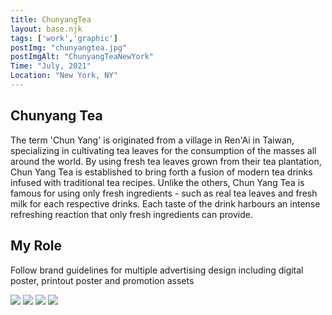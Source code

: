 ```yaml
---
title: ChunyangTea
layout: base.njk
tags: ['work','graphic']
postImg: "chunyangtea.jpg"
postImgAlt: "ChunyangTeaNewYork"
Time: "July, 2021"
Location: "New York, NY"
---
```

<main>
    <section class="container p40">
      <h1>Chunyang Tea</h1>
      <p>The term 'Chun Yang' is originated from a village in Ren'Ai in Taiwan, specializing in cultivating tea leaves for the consumption of the masses all around the world. 
      By using fresh tea leaves grown from their tea plantation, Chun Yang Tea is established to bring forth a fusion of modern tea drinks infused with traditional tea recipes. Unlike the others, Chun Yang Tea is famous for using only fresh ingredients - such as real tea leaves and fresh milk for each respective drinks. Each taste of the drink harbours an intense refreshing reaction that only fresh ingredients can provide. </p>
      <h1>My Role</h1>
      <p> Follow brand guidelines for multiple advertising design including digital poster, printout poster and promotion assets</p>
      <img src="/images/chunyangtea/socialmedia.jpg">
      <img src="/images/chunyangtea/socialmedia2.jpg">
      <img src="/images/chunyangtea/socialmedia_whiteboard.jpg">
      <img src="/images/chunyangtea/whiteboard.jpg">
   </section>
  </main>